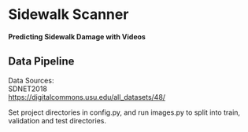 # Sidewalk Scanner  
#### Predicting Sidewalk Damage with Videos  

## Data Pipeline  
Data Sources:  
SDNET2018  
https://digitalcommons.usu.edu/all_datasets/48/  
  
Set project directories in config.py, and run images.py to split into train, validation and test directories.
